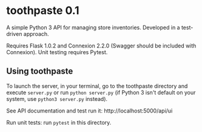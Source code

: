 # toothpaste 0.1
A simple Python 3 API for managing store inventories. Developed in a test-driven approach.

Requires Flask 1.0.2 and Connexion 2.2.0 (Swagger should be included with Connexion). Unit testing requires Pytest.

## Using toothpaste
To launch the server, in your terminal, go to the toothpaste directory and execute `server.py` or run `python server.py` (if Python 3 isn't default on your system, use `python3 server.py` instead).

See API documentation and test run it: http://localhost:5000/api/ui

Run unit tests: run `pytest` in this directory.
